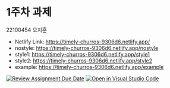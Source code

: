 # 1주차 과제 
22100454 오지훈

- Netlify Link: https://timely-churros-9306d6.netlify.app/
- nostyle: https://timely-churros-9306d6.netlify.app/nostyle
- style1: https://timely-churros-9306d6.netlify.app/style1
- style2: https://timely-churros-9306d6.netlify.app/style2
- example: https://timely-churros-9306d6.netlify.app/example


[![Review Assignment Due Date](https://classroom.github.com/assets/deadline-readme-button-22041afd0340ce965d47ae6ef1cefeee28c7c493a6346c4f15d667ab976d596c.svg)](https://classroom.github.com/a/i6LrUyDP)
[![Open in Visual Studio Code](https://classroom.github.com/assets/open-in-vscode-2e0aaae1b6195c2367325f4f02e2d04e9abb55f0b24a779b69b11b9e10269abc.svg)](https://classroom.github.com/online_ide?assignment_repo_id=15636744&assignment_repo_type=AssignmentRepo)
